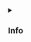 <details class="custom-block collapse details">
<summary class="collapsible-header">
	
### Info

</summary>
<DemoContainer>
	<MButton label="Info" severity="info" />
	<MButton label="Info" variant="text" severity="info" />
	<MButton label="Info" variant="outlined" severity="info" />
	<MButton label="Info" severity="info" rounded />
	<MButton label="Info" variant="text" severity="info" rounded />
	<MButton label="Info" variant="outlined" severity="info" rounded />
</DemoContainer>

::: code-group

```vue [Composition API]
<template>
	<MButton label="Info" severity="info" />
	<MButton label="Info" variant="text" severity="info" />
	<MButton label="Info" variant="outlined" severity="info" />
	<MButton label="Info" severity="info" rounded />
	<MButton label="Info" variant="text" severity="info" rounded />
	<MButton label="Info" variant="outlined" severity="info" rounded />
</template>
```

```vue [Options API]
<template>
	<MButton label="Info" severity="info" />
	<MButton label="Info" variant="text" severity="info" />
	<MButton label="Info" variant="outlined" severity="info" />
	<MButton label="Info" severity="info" rounded />
	<MButton label="Info" variant="text" severity="info" rounded />
	<MButton label="Info" variant="outlined" severity="info" rounded />
</template>
```

:::

</details>
